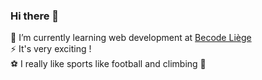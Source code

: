 ### Hi there 👋
🌱 I’m currently learning web development at [Becode Liège](https://becode.org/fr/) <br>
⚡ It's very exciting ! <br>
⚽ I really like sports like football and climbing 🗻 
<!--
**Miqi007/Miqi007** is a ✨ _special_ ✨ repository because its `README.md` (this file) appears on your GitHub profile.

Here are some ideas to get you started:

- 🔭 I’m currently working on ...
- 🌱 I’m currently learning ...
- 👯 I’m looking to collaborate on ...
- 🤔 I’m looking for help with ...
- 💬 Ask me about ...
- 📫 How to reach me: ...
- 😄 Pronouns: ...
- ⚡ Fun fact: ...
-->
